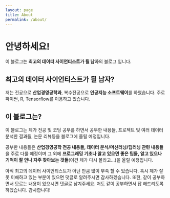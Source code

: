 ```yaml
---
layout: page
title: About
permalink: /about/
---
```


# 안녕하세요!

이 블로그는 **최고의 데이터 사이언티스트가 될 남자**의 블로그 입니다.

## 최고의 데이터 사이언티스트가 될 남자?

 저는 전공으로 **산업경영공학과**, 복수전공으로 **인공지능 소프트웨어**를 하였습니다.  주로 파이썬, R, Tensorflow를 이용하고 있습니다.

## 이 블로그는?

이 블로그는 제가 전공 및 코딩 공부를 하면서 공부한 내용들, 프로젝트 및 여러 데이터 분석한 결과들, 논문 리뷰등을 블로그에 올릴 예정입니다. 

공부한 내용들은 **산업경영공학 전공 내용들, 데이터 분석/머신러닝/딥러닝 관련 내용들**을 주로 다룰 예정이며 그 외에 **프로그래밍 기초나 알고 있으면 좋은 팁들, 알고 있으나 기억이 잘 안나 자주 찾아보는 것들**(이건 제가 다시 볼라고...)을 올릴 예정입니다.

아직 최고의 데이터 사이언티스트가 아닌 만큼 많이 부족 할 수 있습니다. 혹시 제가 잘 못 이해하고 있는 부분이 있으면 댓글로 알려주시면 감사하겠습니다. 또한, 같이 공부하면서 모르는 내용이 있으시면 댓글로 남겨주세요. 저도 같이 공부하면서 답 해드리도록 하겠습니다. 감사합니다!  

